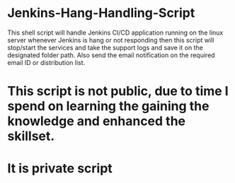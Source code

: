 # Jenkins-Hang-Handling-Script
This shell script will handle Jenkins CI/CD application running on the linux server whenever Jenkins is hang or not responding then this script will stop/start the services and take the support logs and save it on the designated folder path. Also send the email notification on the required email ID or distribution list.

# This script is not public, due to time I spend on learning the gaining the knowledge and enhanced the skillset.
# It is private script
